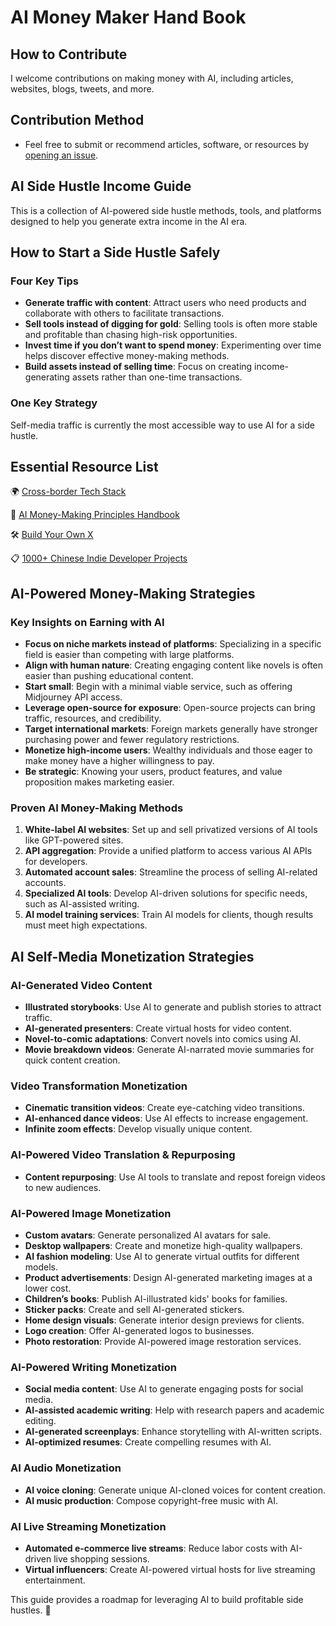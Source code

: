 # AI Money Maker Hand Book

## How to Contribute

I welcome contributions on making money with AI, including articles, websites, blogs, tweets, and more.

## Contribution Method

- Feel free to submit or recommend articles, software, or resources by [opening an issue](https://github.com/XiaomingX/ai-money-maker-handbook/issues/new).

## AI Side Hustle Income Guide

This is a collection of AI-powered side hustle methods, tools, and platforms designed to help you generate extra income in the AI era.

## How to Start a Side Hustle Safely

### Four Key Tips
- **Generate traffic with content**: Attract users who need products and collaborate with others to facilitate transactions.
- **Sell tools instead of digging for gold**: Selling tools is often more stable and profitable than chasing high-risk opportunities.
- **Invest time if you don’t want to spend money**: Experimenting over time helps discover effective money-making methods.
- **Build assets instead of selling time**: Focus on creating income-generating assets rather than one-time transactions.

### One Key Strategy
Self-media traffic is currently the most accessible way to use AI for a side hustle.

## Essential Resource List

🌍 [Cross-border Tech Stack](https://github.com/XiaomingX/indie-hacker-tools-plus)

🤖 [AI Money-Making Principles Handbook](https://github.com/XiaomingX/ai-money-maker-handbook)

🛠️ [Build Your Own X](https://github.com/XiaomingX/build-your-own-xxx)

📋 [1000+ Chinese Indie Developer Projects](https://github.com/XiaomingX/1000-chinese-independent-developer-plus)

## AI-Powered Money-Making Strategies

### Key Insights on Earning with AI
- **Focus on niche markets instead of platforms**: Specializing in a specific field is easier than competing with large platforms.
- **Align with human nature**: Creating engaging content like novels is often easier than pushing educational content.
- **Start small**: Begin with a minimal viable service, such as offering Midjourney API access.
- **Leverage open-source for exposure**: Open-source projects can bring traffic, resources, and credibility.
- **Target international markets**: Foreign markets generally have stronger purchasing power and fewer regulatory restrictions.
- **Monetize high-income users**: Wealthy individuals and those eager to make money have a higher willingness to pay.
- **Be strategic**: Knowing your users, product features, and value proposition makes marketing easier.

### Proven AI Money-Making Methods
1. **White-label AI websites**: Set up and sell privatized versions of AI tools like GPT-powered sites.
2. **API aggregation**: Provide a unified platform to access various AI APIs for developers.
3. **Automated account sales**: Streamline the process of selling AI-related accounts.
4. **Specialized AI tools**: Develop AI-driven solutions for specific needs, such as AI-assisted writing.
5. **AI model training services**: Train AI models for clients, though results must meet high expectations.

## AI Self-Media Monetization Strategies

### AI-Generated Video Content
- **Illustrated storybooks**: Use AI to generate and publish stories to attract traffic.
- **AI-generated presenters**: Create virtual hosts for video content.
- **Novel-to-comic adaptations**: Convert novels into comics using AI.
- **Movie breakdown videos**: Generate AI-narrated movie summaries for quick content creation.

### Video Transformation Monetization
- **Cinematic transition videos**: Create eye-catching video transitions.
- **AI-enhanced dance videos**: Use AI effects to increase engagement.
- **Infinite zoom effects**: Develop visually unique content.

### AI-Powered Video Translation & Repurposing
- **Content repurposing**: Use AI tools to translate and repost foreign videos to new audiences.

### AI-Powered Image Monetization
- **Custom avatars**: Generate personalized AI avatars for sale.
- **Desktop wallpapers**: Create and monetize high-quality wallpapers.
- **AI fashion modeling**: Use AI to generate virtual outfits for different models.
- **Product advertisements**: Design AI-generated marketing images at a lower cost.
- **Children’s books**: Publish AI-illustrated kids' books for families.
- **Sticker packs**: Create and sell AI-generated stickers.
- **Home design visuals**: Generate interior design previews for clients.
- **Logo creation**: Offer AI-generated logos to businesses.
- **Photo restoration**: Provide AI-powered image restoration services.

### AI-Powered Writing Monetization
- **Social media content**: Use AI to generate engaging posts for social media.
- **AI-assisted academic writing**: Help with research papers and academic editing.
- **AI-generated screenplays**: Enhance storytelling with AI-written scripts.
- **AI-optimized resumes**: Create compelling resumes with AI.

### AI Audio Monetization
- **AI voice cloning**: Generate unique AI-cloned voices for content creation.
- **AI music production**: Compose copyright-free music with AI.

### AI Live Streaming Monetization
- **Automated e-commerce live streams**: Reduce labor costs with AI-driven live shopping sessions.
- **Virtual influencers**: Create AI-powered virtual hosts for live streaming entertainment.

This guide provides a roadmap for leveraging AI to build profitable side hustles. 🚀
